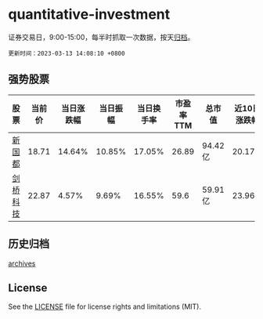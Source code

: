 # quantitative-investment

证券交易日，9:00-15:00，每半时抓取一次数据，按天[归档](archives)。

`更新时间：2023-03-13 14:08:10 +0800`

## 强势股票

|股票|当前价|当日涨跌幅|当日振幅|当日换手率|市盈率TTM|总市值|近10日涨跌幅|
|----|----|----|----|----|----|----|----|
|[新国都](https://xueqiu.com/S/SZ300130)|18.71|14.64%|10.85%|17.05%|26.89|94.42亿|20.17%|
|[剑桥科技](https://xueqiu.com/S/SH603083)|22.87|4.57%|9.69%|16.55%|59.6|59.91亿|23.96%|

## 历史归档

[archives](archives)

## License

See the [LICENSE](LICENSE) file for license rights and limitations (MIT).